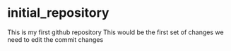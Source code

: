 # initial_repository
This is my first github repository
This would be the first set of changes we need to edit the commit changes
